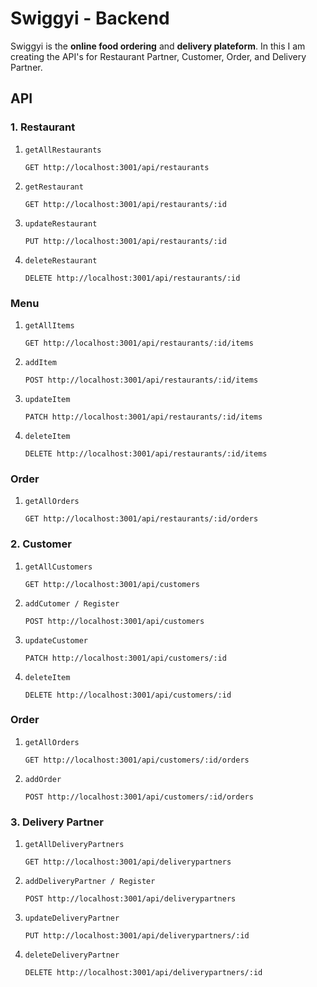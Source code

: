 # Swiggyi - Backend

<p>Swiggyi is the <b>online food ordering</b> and <b>delivery plateform</b>. In this I am creating the API's for Restaurant Partner, Customer, Order, and Delivery Partner.</p>

## API

### 1. Restaurant

<ol>
  <li>
    <code>getAllRestaurants</code>

    GET http://localhost:3001/api/restaurants 
  </li>

  <li>
    <code>getRestaurant</code><br>

    GET http://localhost:3001/api/restaurants/:id  
  </li>

  <li>
    <code>updateRestaurant</code>
    
    PUT http://localhost:3001/api/restaurants/:id 
  </li>

  <li>
    <code>deleteRestaurant</code>
    
    DELETE http://localhost:3001/api/restaurants/:id 
  </li>
</ol>


### Menu

<ol>
  <li>
    <code>getAllItems</code>

    GET http://localhost:3001/api/restaurants/:id/items
  </li>

  <li>
    <code>addItem</code><br>

    POST http://localhost:3001/api/restaurants/:id/items 
  </li>

  <li>
    <code>updateItem</code>

    PATCH http://localhost:3001/api/restaurants/:id/items
  </li>

  <li>
    <code>deleteItem</code><br>

    DELETE http://localhost:3001/api/restaurants/:id/items 
  </li>

</ol>


### Order

<ol>
  <li>
    <code>getAllOrders</code>

    GET http://localhost:3001/api/restaurants/:id/orders
  </li>

</ol>

### 2. Customer

<ol>
  <li>
    <code>getAllCustomers</code>

    GET http://localhost:3001/api/customers
  </li>

  <li>
    <code>addCutomer / Register</code><br>

    POST http://localhost:3001/api/customers
  </li>

  <li>
    <code>updateCustomer</code>

    PATCH http://localhost:3001/api/customers/:id
  </li>

  <li>
    <code>deleteItem</code><br>

    DELETE http://localhost:3001/api/customers/:id
  </li>

</ol>

### Order

<ol>
  <li>
    <code>getAllOrders</code>

    GET http://localhost:3001/api/customers/:id/orders
  </li>

  <li>
    <code>addOrder</code>

    POST http://localhost:3001/api/customers/:id/orders
  </li>

</ol>

### 3. Delivery Partner

<ol>
  <li>
    <code>getAllDeliveryPartners</code>

    GET http://localhost:3001/api/deliverypartners
  </li>

  <li>
    <code>addDeliveryPartner / Register</code><br>

    POST http://localhost:3001/api/deliverypartners 
  </li>

  <li>
    <code>updateDeliveryPartner </code>
    
    PUT http://localhost:3001/api/deliverypartners/:id 
  </li>

  <li>
    <code>deleteDeliveryPartner </code>
    
    DELETE http://localhost:3001/api/deliverypartners/:id 
  </li>
</ol>
